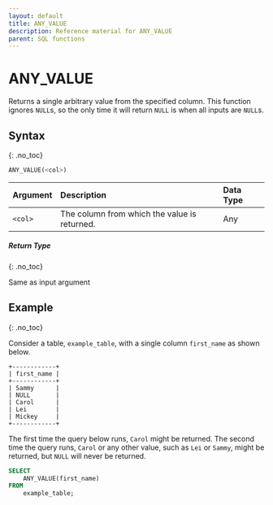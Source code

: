 ```yaml
---
layout: default
title: ANY_VALUE
description: Reference material for ANY_VALUE
parent: SQL functions
---
```


# ANY_VALUE

Returns a single arbitrary value from the specified column. This function ignores `NULL`s, so the only time it will return `NULL` is when all inputs are `NULL`s.

## Syntax
{: .no_toc}


```SQL
​​ANY_VALUE(<col>)​​
```

| Argument | Description                                  | Data Type |
| :-------- | :-------------------------------------------- | :--------- |
| `<col>`  | The column from which the value is returned. | Any       |

##### Return Type
{: .no_toc}

Same as input argument

## Example
{: .no_toc}

Consider a table, `example_table`, with a single column `first_name` as shown below.

```
+------------+
| first_name |
+------------+
| Sammy      |
| NULL       |
| Carol      |
| Lei        |
| Mickey     |
+------------+
```

The first time the query below runs, `Carol` might be returned. The second time the query runs, `Carol` or any other value, such as `Lei` or `Sammy`, might be returned, but `NULL` will never be returned.

```sql
SELECT
	ANY_VALUE(first_name)
FROM
	example_table;
```

